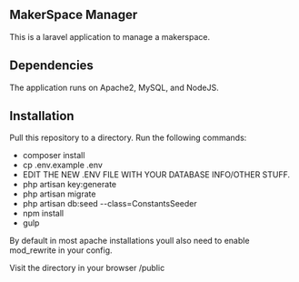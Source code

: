 ## MakerSpace Manager

This is a laravel application to manage a makerspace.

## Dependencies

The application runs on Apache2, MySQL, and NodeJS. 

## Installation 

Pull this repository to a directory.
Run the following commands:

* composer install
* cp .env.example .env
* EDIT THE NEW .ENV FILE WITH YOUR DATABASE INFO/OTHER STUFF. 
* php artisan key:generate
* php artisan migrate
* php artisan db:seed --class=ConstantsSeeder
* npm install
* gulp

By default in most apache installations youll also need to enable mod_rewrite in your config.

Visit the directory in your browser /public
